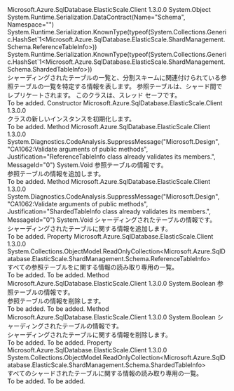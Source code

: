 <Type Name="SchemaInfo" FullName="Microsoft.Azure.SqlDatabase.ElasticScale.ShardManagement.Schema.SchemaInfo">
  <TypeSignature Language="C#" Value="public class SchemaInfo" />
  <TypeSignature Language="ILAsm" Value=".class public auto ansi serializable beforefieldinit SchemaInfo extends System.Object" />
  <TypeSignature Language="DocId" Value="T:Microsoft.Azure.SqlDatabase.ElasticScale.ShardManagement.Schema.SchemaInfo" />
  <TypeSignature Language="VB.NET" Value="Public Class SchemaInfo" />
  <TypeSignature Language="F#" Value="type SchemaInfo = class" />
  <AssemblyInfo>
    <AssemblyName>Microsoft.Azure.SqlDatabase.ElasticScale.Client</AssemblyName>
    <AssemblyVersion>1.3.0.0</AssemblyVersion>
  </AssemblyInfo>
  <Base>
    <BaseTypeName>System.Object</BaseTypeName>
  </Base>
  <Interfaces />
  <Attributes>
    <Attribute>
      <AttributeName>System.Runtime.Serialization.DataContract(Name="Schema", Namespace="")</AttributeName>
    </Attribute>
    <Attribute>
      <AttributeName>System.Runtime.Serialization.KnownType(typeof(System.Collections.Generic.HashSet`1&lt;Microsoft.Azure.SqlDatabase.ElasticScale.ShardManagement.Schema.ReferenceTableInfo&gt;))</AttributeName>
    </Attribute>
    <Attribute>
      <AttributeName>System.Runtime.Serialization.KnownType(typeof(System.Collections.Generic.HashSet`1&lt;Microsoft.Azure.SqlDatabase.ElasticScale.ShardManagement.Schema.ShardedTableInfo&gt;))</AttributeName>
    </Attribute>
  </Attributes>
  <Docs>
    <summary>
            シャーディングされたテーブルの一覧と、分割スキームに関連付けられている参照テーブルの一覧を特定する情報を表します。 参照テーブルは、シャード間でレプリケートされます。
            このクラスは、スレッド セーフです。
            </summary>
    <remarks>To be added.</remarks>
  </Docs>
  <Members>
    <Member MemberName=".ctor">
      <MemberSignature Language="C#" Value="public SchemaInfo ();" />
      <MemberSignature Language="ILAsm" Value=".method public hidebysig specialname rtspecialname instance void .ctor() cil managed" />
      <MemberSignature Language="DocId" Value="M:Microsoft.Azure.SqlDatabase.ElasticScale.ShardManagement.Schema.SchemaInfo.#ctor" />
      <MemberSignature Language="VB.NET" Value="Public Sub New ()" />
      <MemberType>Constructor</MemberType>
      <AssemblyInfo>
        <AssemblyName>Microsoft.Azure.SqlDatabase.ElasticScale.Client</AssemblyName>
        <AssemblyVersion>1.3.0.0</AssemblyVersion>
      </AssemblyInfo>
      <Parameters />
      <Docs>
        <summary>
            <see cref="T:Microsoft.Azure.SqlDatabase.ElasticScale.ShardManagement.Schema.SchemaInfo" /> クラスの新しいインスタンスを初期化します。
            </summary>
        <remarks>To be added.</remarks>
      </Docs>
    </Member>
    <Member MemberName="Add">
      <MemberSignature Language="C#" Value="public void Add (Microsoft.Azure.SqlDatabase.ElasticScale.ShardManagement.Schema.ReferenceTableInfo referenceTableInfo);" />
      <MemberSignature Language="ILAsm" Value=".method public hidebysig instance void Add(class Microsoft.Azure.SqlDatabase.ElasticScale.ShardManagement.Schema.ReferenceTableInfo referenceTableInfo) cil managed" />
      <MemberSignature Language="DocId" Value="M:Microsoft.Azure.SqlDatabase.ElasticScale.ShardManagement.Schema.SchemaInfo.Add(Microsoft.Azure.SqlDatabase.ElasticScale.ShardManagement.Schema.ReferenceTableInfo)" />
      <MemberSignature Language="F#" Value="member this.Add : Microsoft.Azure.SqlDatabase.ElasticScale.ShardManagement.Schema.ReferenceTableInfo -&gt; unit" Usage="schemaInfo.Add referenceTableInfo" />
      <MemberType>Method</MemberType>
      <AssemblyInfo>
        <AssemblyName>Microsoft.Azure.SqlDatabase.ElasticScale.Client</AssemblyName>
        <AssemblyVersion>1.3.0.0</AssemblyVersion>
      </AssemblyInfo>
      <Attributes>
        <Attribute>
          <AttributeName>System.Diagnostics.CodeAnalysis.SuppressMessage("Microsoft.Design", "CA1062:Validate arguments of public methods", Justification="ReferenceTableInfo class already validates its members.", MessageId="0")</AttributeName>
        </Attribute>
      </Attributes>
      <ReturnValue>
        <ReturnType>System.Void</ReturnType>
      </ReturnValue>
      <Parameters>
        <Parameter Name="referenceTableInfo" Type="Microsoft.Azure.SqlDatabase.ElasticScale.ShardManagement.Schema.ReferenceTableInfo" />
      </Parameters>
      <Docs>
        <param name="referenceTableInfo">参照テーブルの情報です。</param>
        <summary>
            参照テーブルの情報を追加します。
            </summary>
        <remarks>To be added.</remarks>
      </Docs>
    </Member>
    <Member MemberName="Add">
      <MemberSignature Language="C#" Value="public void Add (Microsoft.Azure.SqlDatabase.ElasticScale.ShardManagement.Schema.ShardedTableInfo shardedTableInfo);" />
      <MemberSignature Language="ILAsm" Value=".method public hidebysig instance void Add(class Microsoft.Azure.SqlDatabase.ElasticScale.ShardManagement.Schema.ShardedTableInfo shardedTableInfo) cil managed" />
      <MemberSignature Language="DocId" Value="M:Microsoft.Azure.SqlDatabase.ElasticScale.ShardManagement.Schema.SchemaInfo.Add(Microsoft.Azure.SqlDatabase.ElasticScale.ShardManagement.Schema.ShardedTableInfo)" />
      <MemberSignature Language="F#" Value="member this.Add : Microsoft.Azure.SqlDatabase.ElasticScale.ShardManagement.Schema.ShardedTableInfo -&gt; unit" Usage="schemaInfo.Add shardedTableInfo" />
      <MemberType>Method</MemberType>
      <AssemblyInfo>
        <AssemblyName>Microsoft.Azure.SqlDatabase.ElasticScale.Client</AssemblyName>
        <AssemblyVersion>1.3.0.0</AssemblyVersion>
      </AssemblyInfo>
      <Attributes>
        <Attribute>
          <AttributeName>System.Diagnostics.CodeAnalysis.SuppressMessage("Microsoft.Design", "CA1062:Validate arguments of public methods", Justification="ShardedTableInfo class already validates its members.", MessageId="0")</AttributeName>
        </Attribute>
      </Attributes>
      <ReturnValue>
        <ReturnType>System.Void</ReturnType>
      </ReturnValue>
      <Parameters>
        <Parameter Name="shardedTableInfo" Type="Microsoft.Azure.SqlDatabase.ElasticScale.ShardManagement.Schema.ShardedTableInfo" />
      </Parameters>
      <Docs>
        <param name="shardedTableInfo">シャーディングされたテーブルの情報です。</param>
        <summary>
            シャーディングされたテーブルに関する情報を追加します。
            </summary>
        <remarks>To be added.</remarks>
      </Docs>
    </Member>
    <Member MemberName="ReferenceTables">
      <MemberSignature Language="C#" Value="public System.Collections.ObjectModel.ReadOnlyCollection&lt;Microsoft.Azure.SqlDatabase.ElasticScale.ShardManagement.Schema.ReferenceTableInfo&gt; ReferenceTables { get; }" />
      <MemberSignature Language="ILAsm" Value=".property instance class System.Collections.ObjectModel.ReadOnlyCollection`1&lt;class Microsoft.Azure.SqlDatabase.ElasticScale.ShardManagement.Schema.ReferenceTableInfo&gt; ReferenceTables" />
      <MemberSignature Language="DocId" Value="P:Microsoft.Azure.SqlDatabase.ElasticScale.ShardManagement.Schema.SchemaInfo.ReferenceTables" />
      <MemberSignature Language="VB.NET" Value="Public ReadOnly Property ReferenceTables As ReadOnlyCollection(Of ReferenceTableInfo)" />
      <MemberSignature Language="F#" Value="member this.ReferenceTables : System.Collections.ObjectModel.ReadOnlyCollection&lt;Microsoft.Azure.SqlDatabase.ElasticScale.ShardManagement.Schema.ReferenceTableInfo&gt;" Usage="Microsoft.Azure.SqlDatabase.ElasticScale.ShardManagement.Schema.SchemaInfo.ReferenceTables" />
      <MemberType>Property</MemberType>
      <AssemblyInfo>
        <AssemblyName>Microsoft.Azure.SqlDatabase.ElasticScale.Client</AssemblyName>
        <AssemblyVersion>1.3.0.0</AssemblyVersion>
      </AssemblyInfo>
      <ReturnValue>
        <ReturnType>System.Collections.ObjectModel.ReadOnlyCollection&lt;Microsoft.Azure.SqlDatabase.ElasticScale.ShardManagement.Schema.ReferenceTableInfo&gt;</ReturnType>
      </ReturnValue>
      <Docs>
        <summary>
            すべての参照テーブルをに関する情報の読み取り専用の一覧。
            </summary>
        <value>To be added.</value>
        <remarks>To be added.</remarks>
      </Docs>
    </Member>
    <Member MemberName="Remove">
      <MemberSignature Language="C#" Value="public bool Remove (Microsoft.Azure.SqlDatabase.ElasticScale.ShardManagement.Schema.ReferenceTableInfo referenceTableInfo);" />
      <MemberSignature Language="ILAsm" Value=".method public hidebysig instance bool Remove(class Microsoft.Azure.SqlDatabase.ElasticScale.ShardManagement.Schema.ReferenceTableInfo referenceTableInfo) cil managed" />
      <MemberSignature Language="DocId" Value="M:Microsoft.Azure.SqlDatabase.ElasticScale.ShardManagement.Schema.SchemaInfo.Remove(Microsoft.Azure.SqlDatabase.ElasticScale.ShardManagement.Schema.ReferenceTableInfo)" />
      <MemberSignature Language="F#" Value="member this.Remove : Microsoft.Azure.SqlDatabase.ElasticScale.ShardManagement.Schema.ReferenceTableInfo -&gt; bool" Usage="schemaInfo.Remove referenceTableInfo" />
      <MemberType>Method</MemberType>
      <AssemblyInfo>
        <AssemblyName>Microsoft.Azure.SqlDatabase.ElasticScale.Client</AssemblyName>
        <AssemblyVersion>1.3.0.0</AssemblyVersion>
      </AssemblyInfo>
      <ReturnValue>
        <ReturnType>System.Boolean</ReturnType>
      </ReturnValue>
      <Parameters>
        <Parameter Name="referenceTableInfo" Type="Microsoft.Azure.SqlDatabase.ElasticScale.ShardManagement.Schema.ReferenceTableInfo" />
      </Parameters>
      <Docs>
        <param name="referenceTableInfo">参照テーブルの情報です。</param>
        <summary>
            参照テーブルの情報を削除します。
            </summary>
        <returns>To be added.</returns>
        <remarks>To be added.</remarks>
      </Docs>
    </Member>
    <Member MemberName="Remove">
      <MemberSignature Language="C#" Value="public bool Remove (Microsoft.Azure.SqlDatabase.ElasticScale.ShardManagement.Schema.ShardedTableInfo shardedTableInfo);" />
      <MemberSignature Language="ILAsm" Value=".method public hidebysig instance bool Remove(class Microsoft.Azure.SqlDatabase.ElasticScale.ShardManagement.Schema.ShardedTableInfo shardedTableInfo) cil managed" />
      <MemberSignature Language="DocId" Value="M:Microsoft.Azure.SqlDatabase.ElasticScale.ShardManagement.Schema.SchemaInfo.Remove(Microsoft.Azure.SqlDatabase.ElasticScale.ShardManagement.Schema.ShardedTableInfo)" />
      <MemberSignature Language="F#" Value="member this.Remove : Microsoft.Azure.SqlDatabase.ElasticScale.ShardManagement.Schema.ShardedTableInfo -&gt; bool" Usage="schemaInfo.Remove shardedTableInfo" />
      <MemberType>Method</MemberType>
      <AssemblyInfo>
        <AssemblyName>Microsoft.Azure.SqlDatabase.ElasticScale.Client</AssemblyName>
        <AssemblyVersion>1.3.0.0</AssemblyVersion>
      </AssemblyInfo>
      <ReturnValue>
        <ReturnType>System.Boolean</ReturnType>
      </ReturnValue>
      <Parameters>
        <Parameter Name="shardedTableInfo" Type="Microsoft.Azure.SqlDatabase.ElasticScale.ShardManagement.Schema.ShardedTableInfo" />
      </Parameters>
      <Docs>
        <param name="shardedTableInfo">シャーディングされたテーブルの情報です。</param>
        <summary>
            シャーディングされたテーブルに関する情報を削除します。
            </summary>
        <returns>To be added.</returns>
        <remarks>To be added.</remarks>
      </Docs>
    </Member>
    <Member MemberName="ShardedTables">
      <MemberSignature Language="C#" Value="public System.Collections.ObjectModel.ReadOnlyCollection&lt;Microsoft.Azure.SqlDatabase.ElasticScale.ShardManagement.Schema.ShardedTableInfo&gt; ShardedTables { get; }" />
      <MemberSignature Language="ILAsm" Value=".property instance class System.Collections.ObjectModel.ReadOnlyCollection`1&lt;class Microsoft.Azure.SqlDatabase.ElasticScale.ShardManagement.Schema.ShardedTableInfo&gt; ShardedTables" />
      <MemberSignature Language="DocId" Value="P:Microsoft.Azure.SqlDatabase.ElasticScale.ShardManagement.Schema.SchemaInfo.ShardedTables" />
      <MemberSignature Language="VB.NET" Value="Public ReadOnly Property ShardedTables As ReadOnlyCollection(Of ShardedTableInfo)" />
      <MemberSignature Language="F#" Value="member this.ShardedTables : System.Collections.ObjectModel.ReadOnlyCollection&lt;Microsoft.Azure.SqlDatabase.ElasticScale.ShardManagement.Schema.ShardedTableInfo&gt;" Usage="Microsoft.Azure.SqlDatabase.ElasticScale.ShardManagement.Schema.SchemaInfo.ShardedTables" />
      <MemberType>Property</MemberType>
      <AssemblyInfo>
        <AssemblyName>Microsoft.Azure.SqlDatabase.ElasticScale.Client</AssemblyName>
        <AssemblyVersion>1.3.0.0</AssemblyVersion>
      </AssemblyInfo>
      <ReturnValue>
        <ReturnType>System.Collections.ObjectModel.ReadOnlyCollection&lt;Microsoft.Azure.SqlDatabase.ElasticScale.ShardManagement.Schema.ShardedTableInfo&gt;</ReturnType>
      </ReturnValue>
      <Docs>
        <summary>
            すべてのシャードされたテーブルに関する情報の読み取り専用の一覧。
            </summary>
        <value>To be added.</value>
        <remarks>To be added.</remarks>
      </Docs>
    </Member>
  </Members>
</Type>